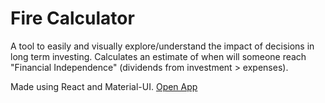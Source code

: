 # Fire Calculator
A tool to easily and visually explore/understand the impact of decisions in long term investing.
Calculates an estimate of when will someone reach "Financial Independence" (dividends from investment > expenses). 

Made using React and Material-UI.
[Open App](www.priestthebeast-firecalculator.netlify.app/)
